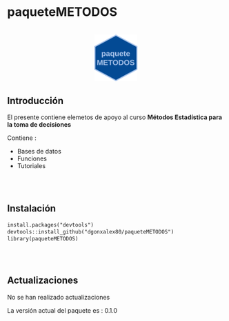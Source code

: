 # **paqueteMETODOS**

<br/>
<center>
<img src="inst/figures/Logo_paqueteMETODOS.png" alt=" " style="width:20%;">
</center>

## **Introducción**

El presente contiene elemetos de apoyo al curso **Métodos Estadística para la toma de decisiones**

Contiene :

* Bases de datos
* Funciones
* Tutoriales

<br/><br/>

## **Instalación**

```
install.packages("devtools")
devtools::install_github("dgonxalex80/paqueteMETODOS")
library(paqueteMETODOS)
```



<br/><br/>

## **Actualizaciones**

No se han realizado actualizaciones

La versión actual del paquete es : 0.1.0

